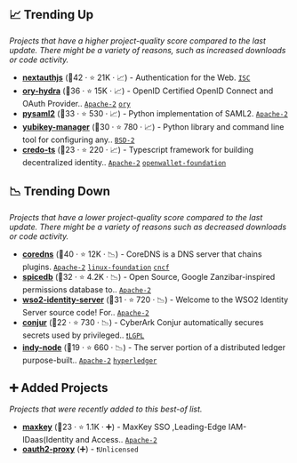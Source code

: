 ## 📈 Trending Up

_Projects that have a higher project-quality score compared to the last update. There might be a variety of reasons, such as increased downloads or code activity._

- <b><a href="https://github.com/nextauthjs/next-auth">nextauthjs</a></b> (🥇42 ·  ⭐ 21K · 📈) - Authentication for the Web. <code><a href="http://bit.ly/3hkKRql">ISC</a></code>
- <b><a href="https://github.com/ory/hydra">ory-hydra</a></b> (🥈36 ·  ⭐ 15K · 📈) - OpenID Certified OpenID Connect and OAuth Provider.. <code><a href="http://bit.ly/3nYMfla">Apache-2</a></code> <a href="https://www.ory.sh/"><code>ory</code></a>
- <b><a href="https://github.com/IdentityPython/pysaml2">pysaml2</a></b> (🥈33 ·  ⭐ 530 · 📈) - Python implementation of SAML2. <code><a href="http://bit.ly/3nYMfla">Apache-2</a></code>
- <b><a href="https://github.com/Yubico/yubikey-manager">yubikey-manager</a></b> (🥈30 ·  ⭐ 780 · 📈) - Python library and command line tool for configuring any.. <code><a href="http://bit.ly/3rqEWVr">BSD-2</a></code>
- <b><a href="https://github.com/openwallet-foundation/credo-ts">credo-ts</a></b> (🥈23 ·  ⭐ 220 · 📈) - Typescript framework for building decentralized identity.. <code><a href="http://bit.ly/3nYMfla">Apache-2</a></code> <a href="https://openwallet.foundation/"><code>openwallet-foundation</code></a>

## 📉 Trending Down

_Projects that have a lower project-quality score compared to the last update. There might be a variety of reasons such as decreased downloads or code activity._

- <b><a href="https://github.com/coredns/coredns">coredns</a></b> (🥇40 ·  ⭐ 12K · 📉) - CoreDNS is a DNS server that chains plugins. <code><a href="http://bit.ly/3nYMfla">Apache-2</a></code> <a href="https://www.linuxfoundation.org/"><code>linux-foundation</code></a> <a href="https://www.cncf.io/"><code>cncf</code></a>
- <b><a href="https://github.com/authzed/spicedb">spicedb</a></b> (🥈32 ·  ⭐ 4.2K · 📉) - Open Source, Google Zanzibar-inspired permissions database to.. <code><a href="http://bit.ly/3nYMfla">Apache-2</a></code>
- <b><a href="https://github.com/wso2/product-is">wso2-identity-server</a></b> (🥈31 ·  ⭐ 720 · 📉) - Welcome to the WSO2 Identity Server source code! For.. <code><a href="http://bit.ly/3nYMfla">Apache-2</a></code>
- <b><a href="https://github.com/cyberark/conjur">conjur</a></b> (🥉22 ·  ⭐ 730 · 📉) - CyberArk Conjur automatically secures secrets used by privileged.. <code><a href="https://tldrlegal.com/search?q=LGPL">❗️LGPL</a></code>
- <b><a href="https://github.com/hyperledger/indy-node">indy-node</a></b> (🥈19 ·  ⭐ 660 · 📉) - The server portion of a distributed ledger purpose-built.. <code><a href="http://bit.ly/3nYMfla">Apache-2</a></code> <a href="https://www.hyperledger.org/"><code>hyperledger</code></a>

## ➕ Added Projects

_Projects that were recently added to this best-of list._

- <b><a href="https://github.com/dromara/MaxKey">maxkey</a></b> (🥉23 ·  ⭐ 1.1K · ➕) - MaxKey SSO ,Leading-Edge IAM-IDaas(Identity and Access.. <code><a href="http://bit.ly/3nYMfla">Apache-2</a></code>
- <b><a href="{}">oauth2-proxy</a></b> (➕) -  <code>❗Unlicensed</code>

